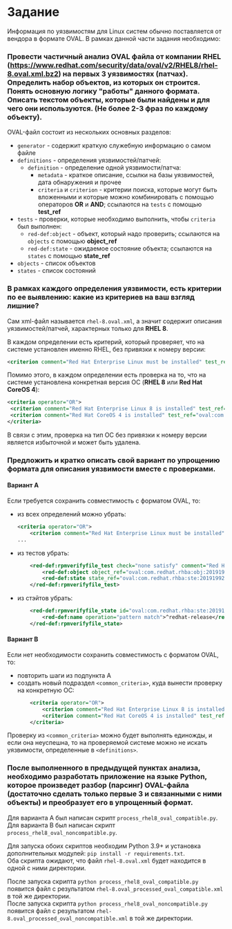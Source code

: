 # Задание
Информация по уязвимостям для Linux систем обычно поставляется от вендора в
формате OVAL.
В рамках данной части задания необходимо:

### Провести частичный анализ OVAL файла от компании RHEL (https://www.redhat.com/security/data/oval/v2/RHEL8/rhel-8.oval.xml.bz2) на первых 3 уязвимостях (патчах). Определить набор объектов, из которых он строится. Понять основную логику "работы" данного формата. Описать текстом объекты, которые были найдены и для чего они используются. (Не более 2-3 фраз по каждому объекту).
OVAL-файл состоит из нескольких основных разделов:
- `generator` - содержит краткую служебную информацию о самом файле
- `definitions` - определения уязвимостей/патчей:
    - `definition` - определение одной уязвимости/патча:
        - `metadata` - краткое описание, ссылки на базы уязвимостей, дата обнаружения и прочее
        - `criteria` и `criterion` - критерии поиска, которые могут быть вложенными и которые можно комбинировать с помощью операторов **OR** и **AND**; ссылаются на `tests` с помощью **test_ref**
- `tests` - проверки, которые необходимо выполнить, чтобы `criteria` был выполнен:
    - `red-def:object` - объект, который надо проверить; ссылаются на `objects` с помощью **object_ref**
    - `red-def:state` - ожидаемое состояние объекта; ссылаются на `states` с помощью **state_ref**
- `objects` - список объектов
- `states` - список состояний


### В рамках каждого определения уязвимости, есть критерии по ее выявлению: какие из критериев на ваш взгляд лишние?
Сам xml-файл называется `rhel-8.oval.xml`, а значит содержит описания уязвимостей/патчей, характерных только для **RHEL 8**.

В каждом определении есть критерий, который проверяет, что на системе установлен именно RHEL, без привязки к номеру версии:
```xml
<criterion comment="Red Hat Enterprise Linux must be installed" test_ref="oval:com.redhat.rhba:tst:20191992005"/>
```

Помимо этого, в каждом определении есть проверка на то, что на системе установлена конкретная версия ОС (**RHEL 8** или **Red Hat CoreOS 4**):
```xml
<criteria operator="OR">
 <criterion comment="Red Hat Enterprise Linux 8 is installed" test_ref="oval:com.redhat.rhba:tst:20191992003"/>
 <criterion comment="Red Hat CoreOS 4 is installed" test_ref="oval:com.redhat.rhba:tst:20191992004"/>
</criteria>
```

В связи с этим, проверка на тип ОС без привязки к номеру версии является избыточной и может быть удалена.

### Предложить и кратко описать свой вариант по упрощению формата для описания уязвимости вместе с проверками.
#### Вариант A
Если требуется сохранить совместимость с форматом OVAL, то:
- из всех определений можно убрать:
    ```xml
    <criteria operator="OR">
        <criterion comment="Red Hat Enterprise Linux must be installed" test_ref="oval:com.redhat.rhba:tst:20191992005"/>
    ...
    ```
- из тестов убрать:
    ```xml
        <red-def:rpmverifyfile_test check="none satisfy" comment="Red Hat Enterprise Linux must be installed" id="oval:com.redhat.rhba:tst:20191992005" version="635">
            <red-def:object object_ref="oval:com.redhat.rhba:obj:20191992002"/>
            <red-def:state state_ref="oval:com.redhat.rhba:ste:20191992005"/>
        </red-def:rpmverifyfile_test>
    ```
- из стэйтов убрать:
    ```xml
        <red-def:rpmverifyfile_state id="oval:com.redhat.rhba:ste:20191992005" version="635">
            <red-def:name operation="pattern match">^redhat-release</red-def:name>
        </red-def:rpmverifyfile_state>
    ```

#### Вариант B
Если нет необходимости сохранить совместимость с форматом OVAL, то:
- повторить шаги из подпункта A
- создать новый подраздел `<common_criteria>`, куда вынести проверку на конкретную ОС:
    ```xml
        <criteria operator="OR">
            <criterion comment="Red Hat Enterprise Linux 8 is installed" test_ref="oval:com.redhat.rhba:tst:20191992003"/>
            <criterion comment="Red Hat CoreOS 4 is installed" test_ref="oval:com.redhat.rhba:tst:20191992004"/>
        </criteria>
    ```
Проверку из `<common_criteria>` можно будет выполнять единожды, и если она неуспешна, то на проверяемой системе можно не искать уязвимости, определенные в `<definitions>`.


### После выполненного в предыдущей пунктах анализа, необходимо разработать приложение на языке Python, которое произведет разбор (парсинг) OVAL-файла (достаточно сделать только первые 3 и связанными с ними объекты) и преобразует его в упрощенный формат.
Для варианта A был написан скрипт `process_rhel8_oval_compatible.py`.  
Для варианта B был написан скрипт `process_rhel8_oval_noncompatible.py`.

Для запуска обоих скриптов необходим Python 3.9+ и установка дополнительных модулей: `pip install -r requirements.txt`.  
Оба скрипта ожидают, что файл `rhel-8.oval.xml` будет находится в одной с ними директории.

После запуска скрипта `python process_rhel8_oval_compatible.py` появится файл с результатом `rhel-8.oval_processed_oval_compatible.xml` в той же директории.  
После запуска скрипта `python process_rhel8_oval_noncompatible.py` появится файл с результатом `rhel-8.oval_processed_oval_noncompatible.xml` в той же директории.

